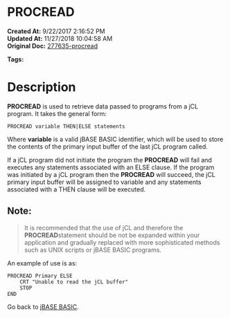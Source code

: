 # PROCREAD

**Created At:** 9/22/2017 2:16:52 PM  
**Updated At:** 11/27/2018 10:04:58 AM  
**Original Doc:** [277635-procread](https://docs.jbase.com/36868-jbase-basic/277635-procread)  

**Tags:**
<badge text='jbc' vertical='middle' />
<badge text='jcl' vertical='middle' />

# Description

**PROCREAD** is used to retrieve data passed to programs from a jCL program. It takes the general form:

```
PROCREAD variable THEN|ELSE statements
```

Where **variable** is a valid jBASE BASIC identifier, which will be used to store the contents of the primary input buffer of the last jCL program called.

If a jCL program did not initiate the program the **PROCREAD** will fail and executes any statements associated with an ELSE clause. If the program was initiated by a jCL program then the **PROCREAD** will succeed, the jCL primary input buffer will be assigned to variable and any statements associated with a THEN clause will be executed.

## Note:


> It is recommended that the use of jCL and therefore the **PROCREAD**statement should be not be expanded within your application and gradually replaced with more sophisticated methods such as UNIX scripts or jBASE BASIC programs.


An example of use is as:

```
PROCREAD Primary ELSE
    CRT "Unable to read the jCL buffer"
    STOP
END
```



Go back to [jBASE BASIC](263498-jbase-basic).
